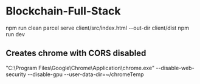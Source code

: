 # Blockchain-Full-Stack

npm run clean
parcel serve client/src/index.html --out-dir client/dist
npm run dev

## Creates chrome with CORS disabled

"C:\Program Files\Google\Chrome\Application\chrome.exe" --disable-web-security --disable-gpu --user-data-dir=~/chromeTemp
